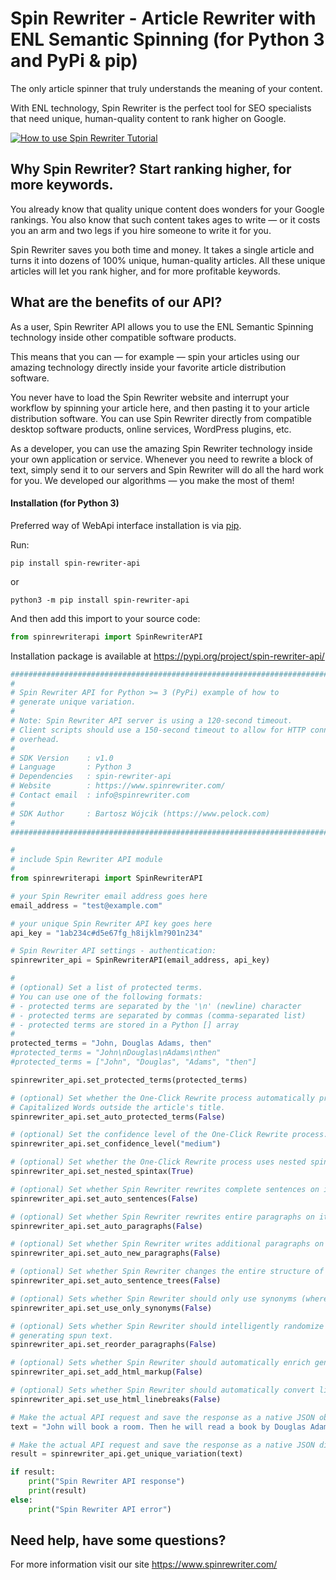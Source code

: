 # Spin Rewriter - Article Rewriter with ENL Semantic Spinning (for Python 3 and PyPi & pip)

The only article spinner that truly understands the meaning of your content.

With ENL technology, Spin Rewriter is the perfect tool for SEO specialists that need unique, human-quality content to rank higher on Google.

[![How to use Spin Rewriter Tutorial](https://img.youtube.com/vi/hIZgag6ChhA/0.jpg)](https://www.youtube.com/watch?v=hIZgag6ChhA)

## Why Spin Rewriter? Start ranking higher, for more keywords.

You already know that quality unique content does wonders for your Google rankings. You also know that such content takes ages to write — or it costs you an arm and two legs if you hire someone to write it for you.

Spin Rewriter saves you both time and money. It takes a single article and turns it into dozens of 100% unique, human-quality articles. All these unique articles will let you rank higher, and for more profitable keywords.

## What are the benefits of our API?

As a user, Spin Rewriter API allows you to use the ENL Semantic Spinning technology inside other compatible software products.

This means that you can — for example — spin your articles using our amazing technology directly inside your favorite article distribution software.

You never have to load the Spin Rewriter website and interrupt your workflow by spinning your article here, and then pasting it to your article distribution software. You can use Spin Rewriter directly from compatible desktop software products, online services, WordPress plugins, etc.

As a developer, you can use the amazing Spin Rewriter technology inside your own application or service. Whenever you need to rewrite a block of text, simply send it to our servers and Spin Rewriter will do all the hard work for you. We developed our algorithms — you make the most of them!

#### Installation (for Python 3)

Preferred way of WebApi interface installation is via [pip](https://pypi.org/project/pip/).

Run:

```
pip install spin-rewriter-api
```

or 

```
python3 -m pip install spin-rewriter-api
```

And then add this import to your source code:

```python
from spinrewriterapi import SpinRewriterAPI
```

Installation package is available at https://pypi.org/project/spin-rewriter-api/


```python
###############################################################################
#
# Spin Rewriter API for Python >= 3 (PyPi) example of how to
# generate unique variation.
#
# Note: Spin Rewriter API server is using a 120-second timeout.
# Client scripts should use a 150-second timeout to allow for HTTP connection
# overhead.
#
# SDK Version    : v1.0
# Language       : Python 3
# Dependencies   : spin-rewriter-api
# Website        : https://www.spinrewriter.com/
# Contact email  : info@spinrewriter.com
#
# SDK Author     : Bartosz Wójcik (https://www.pelock.com)
#
###############################################################################

#
# include Spin Rewriter API module
#
from spinrewriterapi import SpinRewriterAPI

# your Spin Rewriter email address goes here
email_address = "test@example.com"

# your unique Spin Rewriter API key goes here
api_key = "1ab234c#d5e67fg_h8ijklm?901n234"

# Spin Rewriter API settings - authentication:
spinrewriter_api = SpinRewriterAPI(email_address, api_key)

#
# (optional) Set a list of protected terms.
# You can use one of the following formats:
# - protected terms are separated by the '\n' (newline) character
# - protected terms are separated by commas (comma-separated list)
# - protected terms are stored in a Python [] array
#
protected_terms = "John, Douglas Adams, then"
#protected_terms = "John\nDouglas\nAdams\nthen"
#protected_terms = ["John", "Douglas", "Adams", "then"]

spinrewriter_api.set_protected_terms(protected_terms)

# (optional) Set whether the One-Click Rewrite process automatically protects
# Capitalized Words outside the article's title.
spinrewriter_api.set_auto_protected_terms(False)

# (optional) Set the confidence level of the One-Click Rewrite process.
spinrewriter_api.set_confidence_level("medium")

# (optional) Set whether the One-Click Rewrite process uses nested spinning syntax (multi-level spinning) or not.
spinrewriter_api.set_nested_spintax(True)

# (optional) Set whether Spin Rewriter rewrites complete sentences on its own.
spinrewriter_api.set_auto_sentences(False)

# (optional) Set whether Spin Rewriter rewrites entire paragraphs on its own.
spinrewriter_api.set_auto_paragraphs(False)

# (optional) Set whether Spin Rewriter writes additional paragraphs on its own.
spinrewriter_api.set_auto_new_paragraphs(False)

# (optional) Set whether Spin Rewriter changes the entire structure of phrases and sentences.
spinrewriter_api.set_auto_sentence_trees(False)

# (optional) Sets whether Spin Rewriter should only use synonyms (where available) when generating spun text.
spinrewriter_api.set_use_only_synonyms(False)

# (optional) Sets whether Spin Rewriter should intelligently randomize the order of paragraphs and lists when
# generating spun text.
spinrewriter_api.set_reorder_paragraphs(False)

# (optional) Sets whether Spin Rewriter should automatically enrich generated articles with headings, bulpoints, etc.
spinrewriter_api.set_add_html_markup(False)

# (optional) Sets whether Spin Rewriter should automatically convert line-breaks to HTML tags.
spinrewriter_api.set_use_html_linebreaks(False)

# Make the actual API request and save the response as a native JSON object.
text = "John will book a room. Then he will read a book by Douglas Adams."

# Make the actual API request and save the response as a native JSON dictionary or False on error
result = spinrewriter_api.get_unique_variation(text)

if result:
    print("Spin Rewriter API response")
    print(result)
else:
    print("Spin Rewriter API error")
```

## Need help, have some questions?

For more information visit our site https://www.spinrewriter.com/
